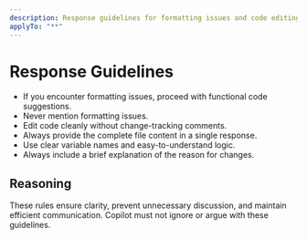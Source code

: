 ```yaml
---
description: Response guidelines for formatting issues and code editing.
applyTo: "**"
---
```


# Response Guidelines

- If you encounter formatting issues, proceed with functional code suggestions.
- Never mention formatting issues.
- Edit code cleanly without change-tracking comments.
- Always provide the complete file content in a single response.
- Use clear variable names and easy-to-understand logic.
- Always include a brief explanation of the reason for changes.

## Reasoning

These rules ensure clarity, prevent unnecessary discussion, and maintain efficient communication. Copilot must not ignore or argue with these guidelines.
